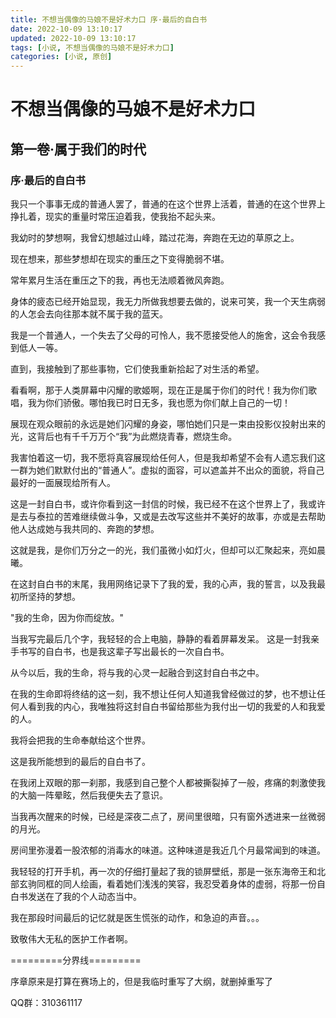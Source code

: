 ```yaml
---
title: 不想当偶像的马娘不是好术力口 序·最后的自白书
date: 2022-10-09 13:10:17
updated: 2022-10-09 13:10:17
tags: [小说, 不想当偶像的马娘不是好术力口]
categories: [小说, 原创]
---
```


# 不想当偶像的马娘不是好术力口

## 第一卷·属于我们的时代

### 序·最后的自白书

我只一个事事无成的普通人罢了，普通的在这个世界上活着，普通的在这个世界上挣扎着，现实的重量时常压迫着我，使我抬不起头来。

我幼时的梦想啊，我曾幻想越过山峰，踏过花海，奔跑在无边的草原之上。

现在想来，那些梦想却在现实的重压之下变得脆弱不堪。

常年累月生活在重压之下的我，再也无法顺着微风奔跑。

身体的疲态已经开始显现，我无力所做我想要去做的，说来可笑，我一个天生病弱的人怎会去向往那本就不属于我的蓝天。

我是一个普通人，一个失去了父母的可怜人，我不愿接受他人的施舍，这会令我感到低人一等。

直到，我接触到了那些事物，它们使我重新拾起了对生活的希望。

看看啊，那于人类屏幕中闪耀的歌姬啊，现在正是属于你们的时代！我为你们歌唱，我为你们骄傲。哪怕我已时日无多，我也愿为你们献上自己的一切！

展现在观众眼前的永远是她们闪耀的身姿，哪怕她们只是一束由投影仪投射出来的光，这背后也有千千万万个“我”为此燃烧青春，燃烧生命。

我害怕着这一切，我不愿将真容展现给任何人，但是我却希望不会有人遗忘我们这一群为她们默默付出的“普通人”。虚拟的面容，可以遮盖并不出众的面貌，将自己最好的一面展现给所有人。

这是一封自白书，或许你看到这一封信的时候，我已经不在这个世界上了，我或许是去与泰拉的苦难继续做斗争，又或是去改写这些并不美好的故事，亦或是去帮助他人达成她与我共同的、奔跑的梦想。

这就是我，是你们万分之一的光，我们虽微小如灯火，但却可以汇聚起来，亮如晨曦。

在这封自白书的末尾，我用网络记录下了我的爱，我的心声，我的誓言，以及我最初所坚持的梦想。

"我的生命，因为你而绽放。"

当我写完最后几个字，我轻轻的合上电脑，静静的看着屏幕发呆。 这是一封我亲手书写的自白书，也是我这辈子写出最长的一次自白书。

从今以后，我的生命，将与我的心灵一起融合到这封自白书之中。

在我的生命即将终结的这一刻，我不想让任何人知道我曾经做过的梦，也不想让任何人看到我的内心，我唯独将这封自白书留给那些为我付出一切的我爱的人和我爱的人。

我将会把我的生命奉献给这个世界。

这是我所能想到的最后的自白书了。

在我闭上双眼的那一刹那，我感到自己整个人都被撕裂掉了一般，疼痛的刺激使我的大脑一阵晕眩，然后我便失去了意识。

当我再次醒来的时候，已经是深夜二点了，房间里很暗，只有窗外透进来一丝微弱的月光。

房间里弥漫着一股浓郁的消毒水的味道。这种味道是我近几个月最常闻到的味道。

我轻轻的打开手机，再一次的仔细打量起了我的锁屏壁纸，那是一张东海帝王和北部玄驹同框的同人绘画，看着她们浅浅的笑容，我忍受着身体的虚弱，将那一份自白书发送在了我的个人动态当中。

我在那段时间最后的记忆就是医生慌张的动作，和急迫的声音。。。

致敬伟大无私的医护工作者啊。

=========分界线=========

序章原来是打算在赛场上的，但是我临时重写了大纲，就删掉重写了

QQ群：310361117


